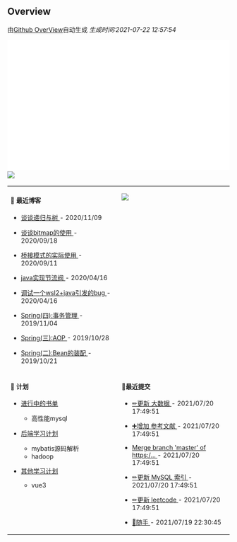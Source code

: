 
## Overview

由[Github OverView](https://github.com/0xcaffebabe/0xcaffebabe)自动生成 _生成时间:2021-07-22 12:57:54_

![](https://raw.githubusercontent.com/0xcaffebabe/github-stats/master/generated/overview.svg)![](https://github-readme-stats.vercel.app/api/top-langs/?username=0xcaffebabe&layout=compact&langs_count=8)

<table>

<tr>
<td valign="top" width="50%">

#### 📖 最近博客


* <a href="https://0xcaffebabe.github.io/%E7%AE%97%E6%B3%95/2020/11/09/%E8%B0%88%E8%B0%88%E9%80%92%E5%BD%92%E4%B8%8E%E6%A0%91.html" target="_blank"> 谈谈递归与树 </a> - 2020/11/09 

    
* <a href="https://0xcaffebabe.github.io/%E7%AE%97%E6%B3%95/2020/09/18/%E8%B0%88%E8%B0%88bitmap%E7%9A%84%E4%BD%BF%E7%94%A8.html" target="_blank"> 谈谈bitmap的使用 </a> - 2020/09/18 

    
* <a href="https://0xcaffebabe.github.io/%E8%AE%BE%E8%AE%A1%E6%A8%A1%E5%BC%8F/2020/09/11/%E6%A1%A5%E6%8E%A5%E6%A8%A1%E5%BC%8F%E7%9A%84%E5%AE%9E%E9%99%85%E4%BD%BF%E7%94%A8.html" target="_blank"> 桥接模式的实际使用 </a> - 2020/09/11 

    
* <a href="https://0xcaffebabe.github.io/java/2020/04/16/JAVA%E5%AE%9E%E7%8E%B0%E8%8A%82%E6%B5%81%E9%98%80.html" target="_blank"> java实现节流阀 </a> - 2020/04/16 

    
* <a href="https://0xcaffebabe.github.io/%E6%97%A5%E5%B8%B8/2020/04/16/%E8%B0%83%E8%AF%95%E4%B8%80%E4%B8%AAwsl2+java%E5%BC%95%E5%8F%91%E7%9A%84bug.html" target="_blank"> 调试一个wsl2+java引发的bug </a> - 2020/04/16 

    
* <a href="https://0xcaffebabe.github.io/spring/2019/11/04/Spring-%E5%9B%9B-%E4%BA%8B%E5%8A%A1%E7%AE%A1%E7%90%86.html" target="_blank"> Spring(四):事务管理 </a> - 2019/11/04 

    
* <a href="https://0xcaffebabe.github.io/spring/2019/10/28/Spring(%E4%B8%89)-AOP.html" target="_blank"> Spring(三):AOP </a> - 2019/10/28 

    
* <a href="https://0xcaffebabe.github.io/spring/2019/10/21/Spring(%E4%BA%8C)-Bean%E7%9A%84%E8%A3%85%E9%85%8D.html" target="_blank"> Spring(二):Bean的装配 </a> - 2019/10/21 

        

</td>

<td valign="top" width="50%">

![](https://github-readme-stats.vercel.app/api/wakatime?username=0xcaffebabe)

</td>

</tr>

<tr>

<td valign="top" width="50%">

#### 📝 计划

- [进行中的书单](https://github.com/users/0xcaffebabe/projects/4)
  - 高性能mysql


- [后端学习计划](https://github.com/users/0xcaffebabe/projects/1)
  - mybatis源码解析
  - hadoop


- [其他学习计划](https://github.com/users/0xcaffebabe/projects/3)
  - vue3


<td>

#### 🌴最近提交


  * <a href="https://github.com/0xcaffebabe/note/commit/0c06da46dff8e9e2ecf15e9fc0eeec8af3f77a32" target="_blank"> ✏更新 大数据 </a> - 2021/07/20 17:49:51 

    
  * <a href="https://github.com/0xcaffebabe/note/commit/9edfc9063292a4bc0bc2f1f067b4ae26c990ea47" target="_blank"> ➕增加 参考文献 </a> - 2021/07/20 17:49:51 

    
  * <a href="https://github.com/0xcaffebabe/note/commit/16ed20a818e55217440114b7ee823b7e7e368936" target="_blank"> Merge branch 'master' of https:/... </a> - 2021/07/20 17:49:51 

    
  * <a href="https://github.com/0xcaffebabe/note/commit/787cb8ecb3be5db26a3f54c623ff9130f7539589" target="_blank"> ✏更新 MySQL 索引 </a> - 2021/07/20 17:49:51 

    
  * <a href="https://github.com/0xcaffebabe/note/commit/4bbf3d6592babdc8ecf000393d30105446a97fde" target="_blank"> ✏更新 leetcode </a> - 2021/07/20 17:49:51 

    
  * <a href="https://github.com/0xcaffebabe/note/commit/6a0fdd8c7cfbf58416d321401ffb0511169d1c7e" target="_blank"> 📃随手 </a> - 2021/07/19 22:30:45 

    

</td>

</tr>

</table>
